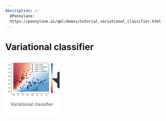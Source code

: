 ```yaml
---
description: >-
  @Pennylane:
  https://pennylane.ai/qml/demos/tutorial_variational_classifier.html
---
```


# Variational classifier

![](<../../.gitbook/assets/grafik (11).png>)

